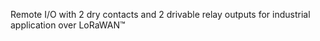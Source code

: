 Remote I/O with 2 dry contacts and 2 drivable relay outputs for industrial application over LoRaWAN™